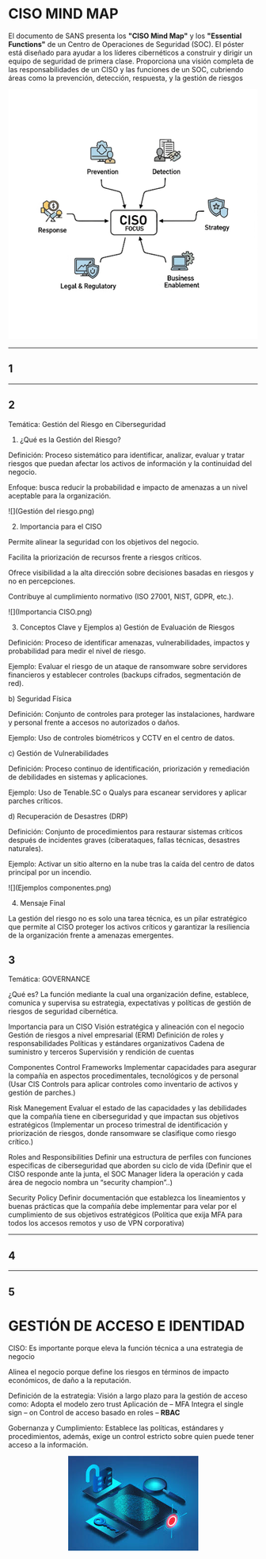 # CISO MIND MAP

El documento de SANS presenta los  **"CISO Mind Map"** y los **"Essential Functions"** de un Centro de Operaciones de Seguridad (SOC). 
El póster está diseñado para ayudar a los líderes cibernéticos a construir y dirigir un equipo de seguridad de primera clase. Proporciona una visión completa de las responsabilidades de un CISO y las funciones de un SOC, cubriendo áreas como la prevención, detección, respuesta, y la gestión de riesgos

<div align="center">
  
![](foco_ciso.png)

</div>

---
 ## 1
 
---
## 2
Temática: Gestión del Riesgo en Ciberseguridad
1. ¿Qué es la Gestión del Riesgo?

Definición:
Proceso sistemático para identificar, analizar, evaluar y tratar riesgos que puedan afectar los activos de información y la continuidad del negocio.

Enfoque: busca reducir la probabilidad e impacto de amenazas a un nivel aceptable para la organización.

![](Gestión del riesgo.png)

2. Importancia para el CISO

Permite alinear la seguridad con los objetivos del negocio.

Facilita la priorización de recursos frente a riesgos críticos.

Ofrece visibilidad a la alta dirección sobre decisiones basadas en riesgos y no en percepciones.

Contribuye al cumplimiento normativo (ISO 27001, NIST, GDPR, etc.).

![](Importancia CISO.png)

3. Conceptos Clave y Ejemplos
a) Gestión de Evaluación de Riesgos

Definición: Proceso de identificar amenazas, vulnerabilidades, impactos y probabilidad para medir el nivel de riesgo.

Ejemplo: Evaluar el riesgo de un ataque de ransomware sobre servidores financieros y establecer controles (backups cifrados, segmentación de red).

b) Seguridad Física

Definición: Conjunto de controles para proteger las instalaciones, hardware y personal frente a accesos no autorizados o daños.

Ejemplo: Uso de controles biométricos y CCTV en el centro de datos.

c) Gestión de Vulnerabilidades

Definición: Proceso continuo de identificación, priorización y remediación de debilidades en sistemas y aplicaciones.

Ejemplo: Uso de Tenable.SC o Qualys para escanear servidores y aplicar parches críticos.

d) Recuperación de Desastres (DRP)

Definición: Conjunto de procedimientos para restaurar sistemas críticos después de incidentes graves (ciberataques, fallas técnicas, desastres naturales).

Ejemplo: Activar un sitio alterno en la nube tras la caída del centro de datos principal por un incendio.

![](Ejemplos componentes.png)

4. Mensaje Final

La gestión del riesgo no es solo una tarea técnica, es un pilar estratégico que permite al CISO proteger los activos críticos y garantizar la resiliencia de la organización frente a amenazas emergentes.

## 3

Temática: GOVERNANCE

¿Qué es?
La función mediante la cual una organización define, establece, comunica y supervisa su estrategia, expectativas y políticas de gestión de riesgos de seguridad cibernética.

Importancia para un CISO
Visión estratégica y alineación con el negocio
Gestión de riesgos a nivel empresarial (ERM)
Definición de roles y responsabilidades
Políticas y estándares organizativos
Cadena de suministro y terceros
Supervisión y rendición de cuentas

Componentes
Control Frameworks
Implementar capacidades para asegurar la compañía en aspectos procedimentales, tecnológicos y de personal (Usar CIS Controls para aplicar controles como inventario de activos y gestión de parches.)

Risk Manegement
Evaluar el estado de las capacidades y las debilidades que la compañía tiene en ciberseguridad y que impactan sus objetivos estratégicos (Implementar un proceso trimestral de identificación y priorización de riesgos, donde ransomware se clasifique como riesgo crítico.)

Roles and Responsibilities
Definir una estructura de perfiles con funciones especificas de ciberseguridad que aborden su ciclo de vida (Definir que el CISO responde ante la junta, el SOC Manager lidera la operación y cada área de negocio nombra un “security champion”..)

Security Policy
Definir documentación que establezca los lineamientos y buenas prácticas que la compañía debe implementar para velar por el cumplimiento de sus objetivos estratégicos (Política que exija MFA para todos los accesos remotos y uso de VPN corporativa)

---

## 4


---

## 5

# GESTIÓN DE ACCESO E IDENTIDAD

CISO: 
Es importante porque eleva la función técnica a una estrategia de negocio

Alinea el negocio porque define los riesgos en términos de impacto económicos, de daño a la reputación.

Definición de la estrategia: Visión a largo plazo para la gestión de acceso como:
Adopta el modelo zero trust
Aplicación de – MFA
Integra el single sign – on
Control de acceso basado en roles – **RBAC**

Gobernanza y Cumplimiento: Establece las políticas, estándares y procedimientos, además, exige un control estricto sobre quien puede tener acceso a la información.

 <div align="center">
   
![](Acceso.jpg)

</div>









